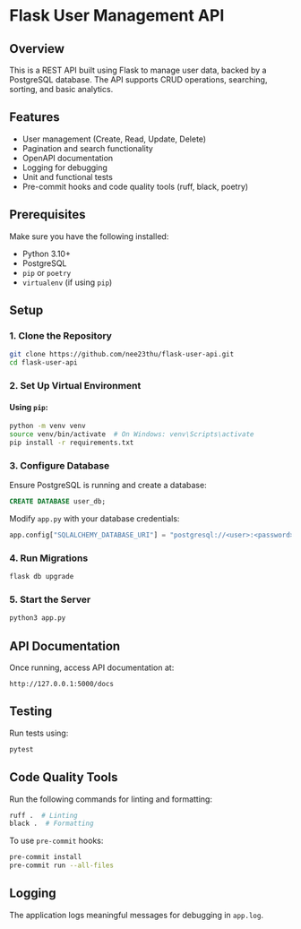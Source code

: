 # Flask User Management API

## Overview
This is a REST API built using Flask to manage user data, backed by a PostgreSQL database. The API supports CRUD operations, searching, sorting, and basic analytics.

## Features
- User management (Create, Read, Update, Delete)
- Pagination and search functionality
- OpenAPI documentation
- Logging for debugging
- Unit and functional tests
- Pre-commit hooks and code quality tools (ruff, black, poetry)

## Prerequisites
Make sure you have the following installed:
- Python 3.10+
- PostgreSQL
- `pip` or `poetry`
- `virtualenv` (if using `pip`)

## Setup

### 1. Clone the Repository
```bash
git clone https://github.com/nee23thu/flask-user-api.git
cd flask-user-api
```

### 2. Set Up Virtual Environment
#### Using `pip`:
```bash
python -m venv venv
source venv/bin/activate  # On Windows: venv\Scripts\activate
pip install -r requirements.txt
```


### 3. Configure Database
Ensure PostgreSQL is running and create a database:
```sql
CREATE DATABASE user_db;
```

Modify `app.py` with your database credentials:
```python
app.config["SQLALCHEMY_DATABASE_URI"] = "postgresql://<user>:<password>@localhost:5432/user_db"
```

### 4. Run Migrations
```bash
flask db upgrade
```

### 5. Start the Server
```bash
python3 app.py
```

## API Documentation
Once running, access API documentation at:
```
http://127.0.0.1:5000/docs
```

## Testing
Run tests using:
```bash
pytest
```

## Code Quality Tools
Run the following commands for linting and formatting:
```bash
ruff .  # Linting
black .  # Formatting
```

To use `pre-commit` hooks:
```bash
pre-commit install
pre-commit run --all-files
```

## Logging
The application logs meaningful messages for debugging in `app.log`.
